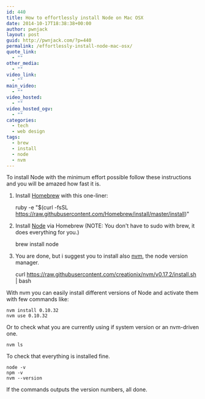 ```yaml
---
id: 440
title: How to effortlessly install Node on Mac OSX
date: 2014-10-17T18:38:38+00:00
author: pwnjack
layout: post
guid: http://pwnjack.com/?p=440
permalink: /effortlessly-install-node-mac-osx/
quote_link:
  - ""
other_media:
  - ""
video_link:
  - ""
main_video:
  - ""
video_hosted:
  - ""
video_hosted_ogv:
  - ""
categories:
  - tech
  - web design
tags:
  - brew
  - install
  - node
  - nvm
---
```

To install Node with the minimum effort possible follow these instructions and you will be amazed how fast it is.

1. Install <a href="http://brew.sh" title="Homebrew" target="_blank">Homebrew</a> with this one-liner:

    ruby -e "$(curl -fsSL https://raw.githubusercontent.com/Homebrew/install/master/install)"

2. Install <a href="http://nodejs.org/" title="NodeJS" target="_blank">Node</a> via Homebrew (NOTE: You don't have to sudo with brew, it does everything for you.)

    brew install node

3. You are done, but i suggest you to install also <a href="https://github.com/creationix/nvm" title="nvm" target="_blank">nvm</a>, the node version manager.

    curl https://raw.githubusercontent.com/creationix/nvm/v0.17.2/install.sh | bash

With nvm you can easily install different versions of Node and activate them with few commands like:

    nvm install 0.10.32
    nvm use 0.10.32

Or to check what you are currently using if system version or an nvm-driven one.

    nvm ls

To check that everything is installed fine.

    node -v
    npm -v
    nvm --version

If the commands outputs the version numbers, all done.